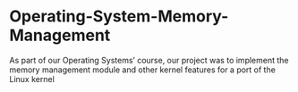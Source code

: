 # Operating-System-Memory-Management
As part of our Operating Systems’ course, our project was to implement the memory management module and other kernel features for a port of the Linux kernel
